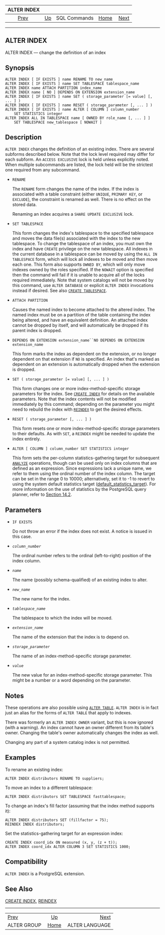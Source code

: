 <!--?xml version="1.0" encoding="UTF-8" standalone="no"?-->

|                 ALTER INDEX                |                                        |              |                                                       |                                                  |
| :----------------------------------------: | :------------------------------------- | :----------: | ----------------------------------------------------: | -----------------------------------------------: |
| [Prev](sql-altergroup.html "ALTER GROUP")  | [Up](sql-commands.html "SQL Commands") | SQL Commands | [Home](index.html "PostgreSQL 17devel Documentation") |  [Next](sql-alterlanguage.html "ALTER LANGUAGE") |

***

[]()

## ALTER INDEX

ALTER INDEX — change the definition of an index

## Synopsis

    ALTER INDEX [ IF EXISTS ] name RENAME TO new_name
    ALTER INDEX [ IF EXISTS ] name SET TABLESPACE tablespace_name
    ALTER INDEX name ATTACH PARTITION index_name
    ALTER INDEX name [ NO ] DEPENDS ON EXTENSION extension_name
    ALTER INDEX [ IF EXISTS ] name SET ( storage_parameter [= value] [, ... ] )
    ALTER INDEX [ IF EXISTS ] name RESET ( storage_parameter [, ... ] )
    ALTER INDEX [ IF EXISTS ] name ALTER [ COLUMN ] column_number
        SET STATISTICS integer
    ALTER INDEX ALL IN TABLESPACE name [ OWNED BY role_name [, ... ] ]
        SET TABLESPACE new_tablespace [ NOWAIT ]

## Description

`ALTER INDEX` changes the definition of an existing index. There are several subforms described below. Note that the lock level required may differ for each subform. An `ACCESS EXCLUSIVE` lock is held unless explicitly noted. When multiple subcommands are listed, the lock held will be the strictest one required from any subcommand.

*   `RENAME`

    The `RENAME` form changes the name of the index. If the index is associated with a table constraint (either `UNIQUE`, `PRIMARY KEY`, or `EXCLUDE`), the constraint is renamed as well. There is no effect on the stored data.

    Renaming an index acquires a `SHARE UPDATE EXCLUSIVE` lock.

*   `SET TABLESPACE`

    This form changes the index's tablespace to the specified tablespace and moves the data file(s) associated with the index to the new tablespace. To change the tablespace of an index, you must own the index and have `CREATE` privilege on the new tablespace. All indexes in the current database in a tablespace can be moved by using the `ALL IN TABLESPACE` form, which will lock all indexes to be moved and then move each one. This form also supports `OWNED BY`, which will only move indexes owned by the roles specified. If the `NOWAIT` option is specified then the command will fail if it is unable to acquire all of the locks required immediately. Note that system catalogs will not be moved by this command, use `ALTER DATABASE` or explicit `ALTER INDEX` invocations instead if desired. See also [`CREATE TABLESPACE`](sql-createtablespace.html "CREATE TABLESPACE").

*   `ATTACH PARTITION`

    Causes the named index to become attached to the altered index. The named index must be on a partition of the table containing the index being altered, and have an equivalent definition. An attached index cannot be dropped by itself, and will automatically be dropped if its parent index is dropped.

*   `DEPENDS ON EXTENSION extension_name``NO DEPENDS ON EXTENSION extension_name`

    This form marks the index as dependent on the extension, or no longer dependent on that extension if `NO` is specified. An index that's marked as dependent on an extension is automatically dropped when the extension is dropped.

*   `SET ( storage_parameter [= value] [, ... ] )`

    This form changes one or more index-method-specific storage parameters for the index. See [`CREATE INDEX`](sql-createindex.html "CREATE INDEX") for details on the available parameters. Note that the index contents will not be modified immediately by this command; depending on the parameter you might need to rebuild the index with [`REINDEX`](sql-reindex.html "REINDEX") to get the desired effects.

*   `RESET ( storage_parameter [, ... ] )`

    This form resets one or more index-method-specific storage parameters to their defaults. As with `SET`, a `REINDEX` might be needed to update the index entirely.

*   `ALTER [ COLUMN ] column_number SET STATISTICS integer`

    This form sets the per-column statistics-gathering target for subsequent [`ANALYZE`](sql-analyze.html "ANALYZE") operations, though can be used only on index columns that are defined as an expression. Since expressions lack a unique name, we refer to them using the ordinal number of the index column. The target can be set in the range 0 to 10000; alternatively, set it to -1 to revert to using the system default statistics target ([default\_statistics\_target](runtime-config-query.html#GUC-DEFAULT-STATISTICS-TARGET)). For more information on the use of statistics by the PostgreSQL query planner, refer to [Section 14.2](planner-stats.html "14.2. Statistics Used by the Planner").

## Parameters

*   `IF EXISTS`

    Do not throw an error if the index does not exist. A notice is issued in this case.

*   *`column_number`*

    The ordinal number refers to the ordinal (left-to-right) position of the index column.

*   *`name`*

    The name (possibly schema-qualified) of an existing index to alter.

*   *`new_name`*

    The new name for the index.

*   *`tablespace_name`*

    The tablespace to which the index will be moved.

*   *`extension_name`*

    The name of the extension that the index is to depend on.

*   *`storage_parameter`*

    The name of an index-method-specific storage parameter.

*   *`value`*

    The new value for an index-method-specific storage parameter. This might be a number or a word depending on the parameter.

## Notes

These operations are also possible using [`ALTER TABLE`](sql-altertable.html "ALTER TABLE"). `ALTER INDEX` is in fact just an alias for the forms of `ALTER TABLE` that apply to indexes.

There was formerly an `ALTER INDEX OWNER` variant, but this is now ignored (with a warning). An index cannot have an owner different from its table's owner. Changing the table's owner automatically changes the index as well.

Changing any part of a system catalog index is not permitted.

## Examples

To rename an existing index:

    ALTER INDEX distributors RENAME TO suppliers;

To move an index to a different tablespace:

    ALTER INDEX distributors SET TABLESPACE fasttablespace;

To change an index's fill factor (assuming that the index method supports it):

    ALTER INDEX distributors SET (fillfactor = 75);
    REINDEX INDEX distributors;

Set the statistics-gathering target for an expression index:

    CREATE INDEX coord_idx ON measured (x, y, (z + t));
    ALTER INDEX coord_idx ALTER COLUMN 3 SET STATISTICS 1000;

## Compatibility

`ALTER INDEX` is a PostgreSQL extension.

## See Also

[CREATE INDEX](sql-createindex.html "CREATE INDEX"), [REINDEX](sql-reindex.html "REINDEX")

***

|                                            |                                                       |                                                  |
| :----------------------------------------- | :---------------------------------------------------: | -----------------------------------------------: |
| [Prev](sql-altergroup.html "ALTER GROUP")  |         [Up](sql-commands.html "SQL Commands")        |  [Next](sql-alterlanguage.html "ALTER LANGUAGE") |
| ALTER GROUP                                | [Home](index.html "PostgreSQL 17devel Documentation") |                                   ALTER LANGUAGE |
